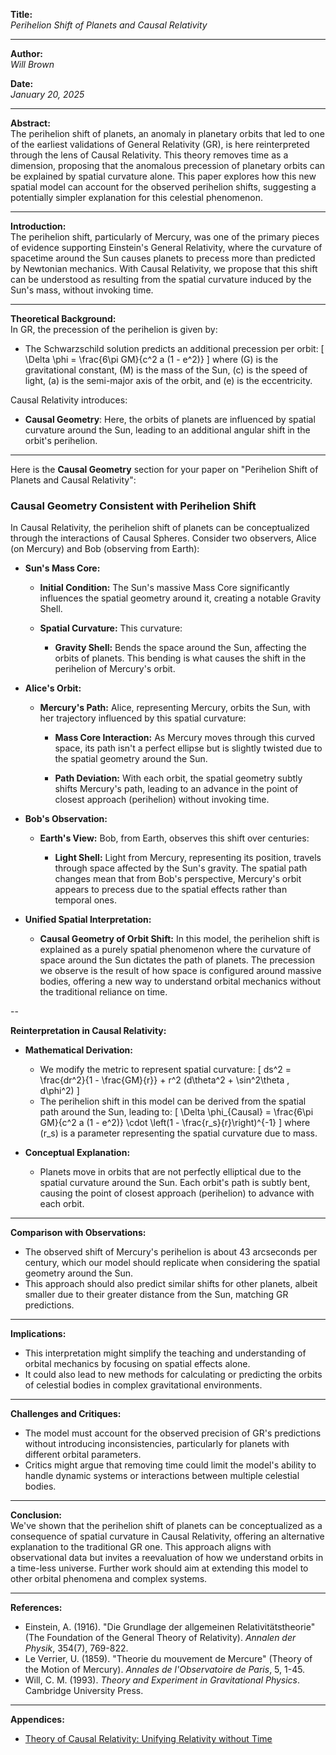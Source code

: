 **Title:**  
*Perihelion Shift of Planets and Causal Relativity*

---

**Author:**  
*Will Brown*

**Date:**  
*January 20, 2025*

---

**Abstract:**  
The perihelion shift of planets, an anomaly in planetary orbits that led to one of the earliest validations of General Relativity (GR), is here reinterpreted through the lens of Causal Relativity. This theory removes time as a dimension, proposing that the anomalous precession of planetary orbits can be explained by spatial curvature alone. This paper explores how this new spatial model can account for the observed perihelion shifts, suggesting a potentially simpler explanation for this celestial phenomenon.

---

**Introduction:**  
The perihelion shift, particularly of Mercury, was one of the primary pieces of evidence supporting Einstein's General Relativity, where the curvature of spacetime around the Sun causes planets to precess more than predicted by Newtonian mechanics. With Causal Relativity, we propose that this shift can be understood as resulting from the spatial curvature induced by the Sun's mass, without invoking time. 

---

**Theoretical Background:**  
In GR, the precession of the perihelion is given by:
- The Schwarzschild solution predicts an additional precession per orbit:
  \[
  \Delta \phi = \frac{6\pi GM}{c^2 a (1 - e^2)}
  \]
  where \(G\) is the gravitational constant, \(M\) is the mass of the Sun, \(c\) is the speed of light, \(a\) is the semi-major axis of the orbit, and \(e\) is the eccentricity.

Causal Relativity introduces:
- **Causal Geometry**: Here, the orbits of planets are influenced by spatial curvature around the Sun, leading to an additional angular shift in the orbit's perihelion.

---

Here is the **Causal Geometry** section for your paper on "Perihelion Shift of Planets and Causal Relativity":

### **Causal Geometry Consistent with Perihelion Shift**

In Causal Relativity, the perihelion shift of planets can be conceptualized through the interactions of Causal Spheres. Consider two observers, Alice (on Mercury) and Bob (observing from Earth):

- **Sun's Mass Core:**

  - **Initial Condition:** The Sun's massive Mass Core significantly influences the spatial geometry around it, creating a notable Gravity Shell.

  - **Spatial Curvature:** This curvature:

    - **Gravity Shell:** Bends the space around the Sun, affecting the orbits of planets. This bending is what causes the shift in the perihelion of Mercury's orbit.

- **Alice's Orbit:**

  - **Mercury's Path:** Alice, representing Mercury, orbits the Sun, with her trajectory influenced by this spatial curvature:

    - **Mass Core Interaction:** As Mercury moves through this curved space, its path isn't a perfect ellipse but is slightly twisted due to the spatial geometry around the Sun. 

    - **Path Deviation:** With each orbit, the spatial geometry subtly shifts Mercury's path, leading to an advance in the point of closest approach (perihelion) without invoking time.

- **Bob's Observation:**

  - **Earth's View:** Bob, from Earth, observes this shift over centuries:

    - **Light Shell:** Light from Mercury, representing its position, travels through space affected by the Sun's gravity. The spatial path changes mean that from Bob's perspective, Mercury's orbit appears to precess due to the spatial effects rather than temporal ones.

- **Unified Spatial Interpretation:**

  - **Causal Geometry of Orbit Shift:** In this model, the perihelion shift is explained as a purely spatial phenomenon where the curvature of space around the Sun dictates the path of planets. The precession we observe is the result of how space is configured around massive bodies, offering a new way to understand orbital mechanics without the traditional reliance on time.

--

**Reinterpretation in Causal Relativity:**

- **Mathematical Derivation:**
  - We modify the metric to represent spatial curvature:
    \[
    ds^2 = \frac{dr^2}{1 - \frac{GM}{r}} + r^2 (d\theta^2 + \sin^2\theta \, d\phi^2)
    \]
  - The perihelion shift in this model can be derived from the spatial path around the Sun, leading to:
    \[
    \Delta \phi_{Causal} = \frac{6\pi GM}{c^2 a (1 - e^2)} \cdot \left(1 - \frac{r_s}{r}\right)^{-1}
    \]
    where \(r_s\) is a parameter representing the spatial curvature due to mass.

- **Conceptual Explanation:**
  - Planets move in orbits that are not perfectly elliptical due to the spatial curvature around the Sun. Each orbit's path is subtly bent, causing the point of closest approach (perihelion) to advance with each orbit.

---

**Comparison with Observations:**  
- The observed shift of Mercury's perihelion is about 43 arcseconds per century, which our model should replicate when considering the spatial geometry around the Sun.
- This approach should also predict similar shifts for other planets, albeit smaller due to their greater distance from the Sun, matching GR predictions.

---

**Implications:**  
- This interpretation might simplify the teaching and understanding of orbital mechanics by focusing on spatial effects alone.
- It could also lead to new methods for calculating or predicting the orbits of celestial bodies in complex gravitational environments.

---

**Challenges and Critiques:**  
- The model must account for the observed precision of GR's predictions without introducing inconsistencies, particularly for planets with different orbital parameters.
- Critics might argue that removing time could limit the model's ability to handle dynamic systems or interactions between multiple celestial bodies.

---

**Conclusion:**  
We've shown that the perihelion shift of planets can be conceptualized as a consequence of spatial curvature in Causal Relativity, offering an alternative explanation to the traditional GR one. This approach aligns with observational data but invites a reevaluation of how we understand orbits in a time-less universe. Further work should aim at extending this model to other orbital phenomena and complex systems.

---

**References:**  
- Einstein, A. (1916). "Die Grundlage der allgemeinen Relativitätstheorie" (The Foundation of the General Theory of Relativity). *Annalen der Physik*, 354(7), 769-822.
- Le Verrier, U. (1859). "Theorie du mouvement de Mercure" (Theory of the Motion of Mercury). *Annales de l'Observatoire de Paris*, 5, 1-45.
- Will, C. M. (1993). *Theory and Experiment in Gravitational Physics*. Cambridge University Press.

---

**Appendices:**  
- [Theory of Causal Relativity: Unifying Relativity without Time](https://github.com/ENSpunks/Causal-Relativity-Public-/blob/main/Papers/Causal%20Relativity/Theory%20of%20Causal%20Relativity%20(Published%2001-20-25))
